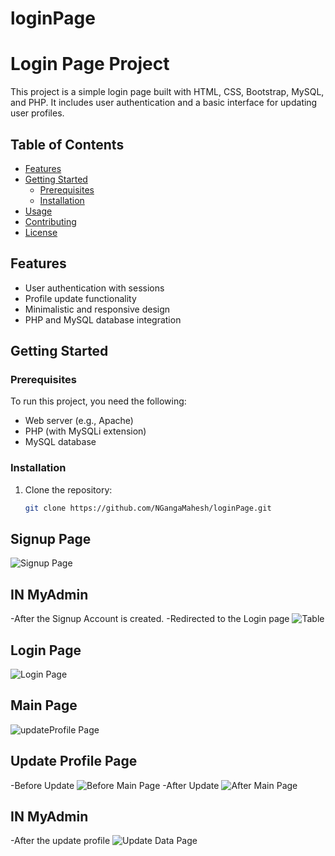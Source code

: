 # loginPage
# Login Page Project

This project is a simple login page built with HTML, CSS, Bootstrap, MySQL, and PHP. It includes user authentication and a basic interface for updating user profiles.

## Table of Contents

- [Features](#features)
- [Getting Started](#getting-started)
  - [Prerequisites](#prerequisites)
  - [Installation](#installation)
- [Usage](#usage)
- [Contributing](#contributing)
- [License](#license)

## Features

- User authentication with sessions
- Profile update functionality
- Minimalistic and responsive design
- PHP and MySQL database integration

## Getting Started

### Prerequisites

To run this project, you need the following:

- Web server (e.g., Apache)
- PHP (with MySQLi extension)
- MySQL database

### Installation

1. Clone the repository:

   ```bash
   git clone https://github.com/NGangaMahesh/loginPage.git
## Signup Page
![Signup Page](https://github.com/NGangaMahesh/loginPage/blob/main/task/images/signup%20(1).png)

## IN MyAdmin
-After the Signup Account is created.
-Redirected to the Login page
![Table](https://raw.githubusercontent.com/NGangaMahesh/loginPage/main/task/images/myadmin.png)

## Login Page
![Login Page](https://raw.githubusercontent.com/NGangaMahesh/loginPage/main/task/images/login.png)

## Main Page
![updateProfile Page](https://raw.githubusercontent.com/NGangaMahesh/loginPage/main/task/images/mainpage.png)

## Update Profile Page
-Before Update
![Before Main Page](https://github.com/NGangaMahesh/loginPage/blob/main/task/images/afterupdate.png?raw=true)
-After Update
![After Main Page](https://github.com/NGangaMahesh/loginPage/blob/main/task/images/afterupdate.png?raw=true)

## IN MyAdmin
-After the update profile
![Update Data Page](https://raw.githubusercontent.com/NGangaMahesh/loginPage/main/task/images/signup%20(7).png)
